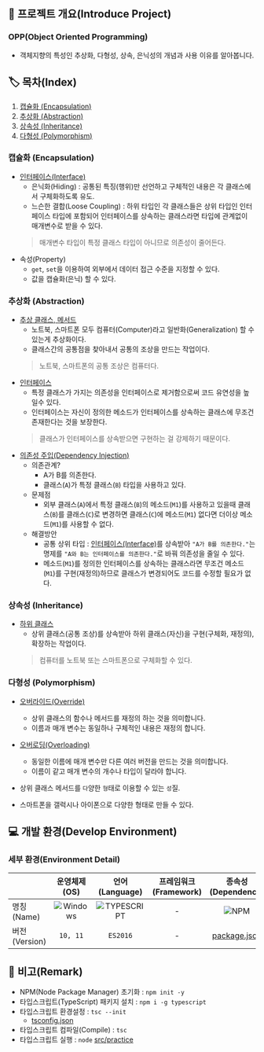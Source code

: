 ## 📕 프로젝트 개요(Introduce Project)

### OPP(Object Oriented Programming)

* 객체지향의 특성인 추상화, 다형성, 상속, 은닉성의 개념과 사용 이유를 알아봅니다.

## 🏷️ 목차(Index)

1. [캡슐화 (Encapsulation)](#캡슐화-(Encapsulation))
2. [추상화 (Abstraction)](#추상화-(Abstraction))
3. [상속성 (Inheritance)](#상속성-(Inheritance))
4. [다형성 (Polymorphism)](#다형성-(Polymorphism))

### 캡슐화 (Encapsulation)

* [인터페이스(Interface)]("")
  * 은닉화(Hiding) : 공통된 특징(행위)만 선언하고 구체적인 내용은 각 클래스에서 구체화하도록 유도.
  * 느슨한 결합(Loose Coupling) : 하위 타입인 각 클래스들은 상위 타입인 인터페이스 타입에 포함되어 인터페이스를 상속하는 클래스라면 타입에 관계없이 매개변수로 받을 수 있다.
  > 매개변수 타입이 특정 클래스 타입이 아니므로 의존성이 줄어든다.
* 속성(Property)
  * `get`, `set`을 이용하여 외부에서 데이터 접근 수준을 지정할 수 있다.
  * 값을 캡슐화(은닉) 할 수 있다.

### 추상화 (Abstraction)

* [추상 클래스, 메서드]("")
  * 노트북, 스마트폰 모두 컴퓨터(Computer)라고 일반화(Generalization) 할 수 있는게 추상화이다.
  * 클래스간의 공통점을 찾아내서 공통의 조상을 만드는 작업이다.
  > 노트북, 스마트폰의 공통 조상은 컴퓨터다.
* [인터페이스]("")
  * 특정 클래스가 가지는 의존성을 인터페이스로 제거함으로써 코드 유연성을 높일수 있다.
  * 인터페이스는 자신이 정의한 메소드가 인터페이스를 상속하는 클래스에 무조건 존재한다는 것을 보장한다.
  > 클래스가 인터페이스를 상속받으면 구현하는 걸 강제하기 때문이다.
* [의존성 주입(Dependency Injection)]("")
  * 의존관계?
    * A가 B를 의존한다.
    * 클래스(`A`)가 특정 클래스(`B`) 타입을 사용하고 있다.  
  * 문제점
    * 외부 클래스(`A`)에서 특정 클래스(`B`)의 메소드(`M1`)를 사용하고 있을때 클래스(`B`)를 클래스(`C`)로 변경하면 클래스(`C`)에 메소드(`M1`) 없다면 더이상 메소드(`M1`)를 사용할 수 없다.
  * 해결방안
    * 공통 상위 타입 : [인터페이스(Interface)]("")를 상속받아 `"A가 B를 의존한다."`는 명제를 `"A와 B는 인터페이스를 의존한다."`로 바꿔 의존성을 줄일 수 있다.
    * 메소드(`M1`)를 정의한 인터페이스를 상속하는 클래스라면 무조건 메소드(`M1`)를 구현(재정의)하므로 클래스가 변경되어도 코드를 수정할 필요가 없다.

### 상속성 (Inheritance)

* [하위 클래스]("")
  * 상위 클래스(공통 조상)를 상속받아 하위 클래스(자신)을 구현(구체화, 재정의), 확장하는 작업이다.
  > 컴퓨터를 노트북 또는 스마트폰으로 구체화할 수 있다.

### 다형성 (Polymorphism)

* [오버라이드(Override)]("")
    * 상위 클래스의 함수나 메서드를 재정의 하는 것을 의미합니다.
    * 이름과 매개 변수는 동일하나 구체적인 내용은 재정의 합니다.

* [오버로딩(Overloading)]("")
    * 동일한 이름에 매개 변수만 다른 여러 버전을 만드는 것을 의미합니다.
  * 이름이 같고 매개 변수의 개수나 타입이 달라야 합니다.

* 상위 클래스 메서드를 `다`양한 `형`태로 이용할 수 있는 `성`질.
* 스마트폰을 갤럭시나 아이폰으로 다양한 형태로 만들 수 있다.

## 💻 개발 환경(Develop Environment)

### 세부 환경(Environment Detail)

||운영체제(OS)|언어(Language)|프레임워크(Framework)|종속성(Dependency)|
|-|:-:|:-:|:-:|:-:|
|명칭(Name)|![Windows](https://img.shields.io/badge/Windows-0078D6?style=flat-square&logo=Windows&logoColor=white)|![TYPESCRIPT](https://img.shields.io/badge/TYPESCRIPT-3178C6?style=flat-square&logo=TypeScript&logoColor=white)|-|![NPM](https://img.shields.io/badge/NPM-CB3837?style=flat-square&logo=npm&logoColor=white)|
|버전(Version)|`10, 11`|`ES2016`|-|[package.json](./package.json)|

## 📖 비고(Remark)

* NPM(Node Package Manager) 초기화 : `npm init -y`
* 타입스크립트(TypeScript) 패키지 설치 : `npm i -g typescript`
* 타입스크립트 환경설정 : `tsc --init`
  * [tsconfig.json](./tsconfig.json)
* 타입스크립트 컴파일(Compile) :  `tsc`
* 타입스크립트 실행 : `node` [src/practice](./src/practice.ts)
